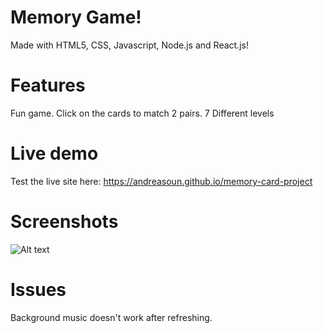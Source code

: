 # Memory Game!

Made with HTML5, CSS, Javascript, Node.js and React.js!

# Features

Fun game.  Click on the cards to match 2 pairs. 7 Different levels

# Live demo

Test the live site here:  https://andreasoun.github.io/memory-card-project

# Screenshots

![Alt text](../../../../Downloads/logos/game.PNG)

# Issues

Background music doesn't work after refreshing. 
